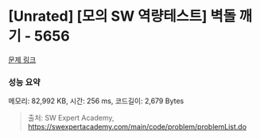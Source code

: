 # [Unrated] [모의 SW 역량테스트] 벽돌 깨기 - 5656 

[문제 링크](https://swexpertacademy.com/main/code/problem/problemDetail.do?contestProbId=AWXRQm6qfL0DFAUo) 

### 성능 요약

메모리: 82,992 KB, 시간: 256 ms, 코드길이: 2,679 Bytes



> 출처: SW Expert Academy, https://swexpertacademy.com/main/code/problem/problemList.do